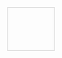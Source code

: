 <div align="center">
  <img ![Neovim]([./assets/39212564/95fe8142-a333-40fe-a762-4b268b1c6f55](https://commons.wikimedia.org/wiki/File:Neovim-mark.svg)https://commons.wikimedia.org/wiki/File:Neovim-mark.svg) width="110", height="100">
</div>
